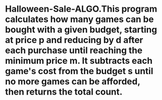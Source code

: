 # Halloween-Sale-ALGO.This program calculates how many games can be bought with a given budget, starting at price p and reducing by d after each purchase until reaching the minimum price m. It subtracts each game's cost from the budget s until no more games can be afforded, then returns the total count.
